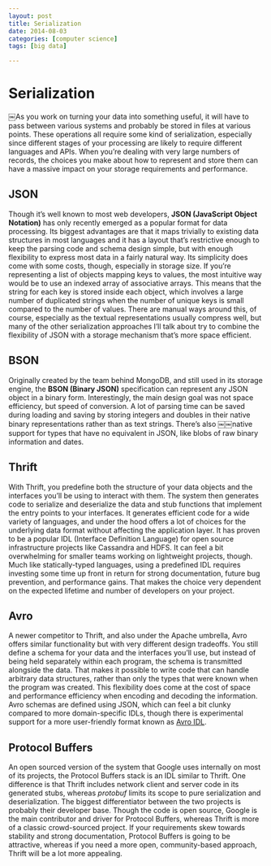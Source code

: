 ```yaml
---
layout: post
title: Serialization
date: 2014-08-03
categories: [computer science]
tags: [big data]

---
```



# Serialization


￼As you work on turning your data into something useful, it will have to pass between various systems and probably be stored in files at various points. These operations all require some kind of serialization, especially since different stages of your processing are likely to require different languages and APIs. When you’re dealing with very large numbers of records, the choices you make about how to represent and store them can have a massive impact on your storage requirements and performance.

## JSON


Though it’s well known to most web developers, **JSON (JavaScript Object Notation)** has only recently emerged as a popular format for data processing. Its biggest advantages are that it maps trivially to existing data structures in most languages and it has a layout that’s restrictive enough to keep the parsing code and schema design simple, but with enough flexibility to express most data in a fairly natural way. Its simplicity does come with some costs, though, especially in storage size. If you’re representing a list of objects mapping keys to values, the most intuitive way would be to use an indexed array of associative arrays. This means that the string for each key is stored inside each object, which involves a large number of duplicated strings when the number of unique keys is small compared to the number of values. There are manual ways around this, of course, especially as the textual representations usually compress well, but many of the other serialization approaches I’ll talk about try to combine the flexibility of JSON with a storage mechanism that’s more space efficient.

## BSON


Originally created by the team behind MongoDB, and still used in its storage engine, the **BSON (Binary JSON)** specification can represent any JSON object in a binary form. Interestingly, the main design goal was not space efficiency, but speed of conversion. A lot of parsing time can be saved during loading and saving by storing integers and doubles in their native binary representations rather than as text strings. There’s also
￼￼native support for types that have no equivalent in JSON, like blobs of raw binary information and dates.

## Thrift

With Thrift, you predefine both the structure of your data objects and the interfaces you’ll be using to interact with them. The system then generates code to serialize and deserialize the data and stub functions that implement the entry points to your interfaces. It generates efficient code for a wide variety of languages, and under the hood offers a lot of choices for the underlying data format without affecting the application layer. It has proven to be a popular IDL (Interface Definition Language) for open source infrastructure projects like Cassandra and HDFS. It can feel a bit overwhelming for smaller teams working on lightweight projects, though. Much like statically-typed languages, using a predefined IDL requires investing some time up front in return for strong documentation, future bug prevention, and performance gains. That makes the choice very dependent on the expected lifetime and number of developers on your project.

## Avro

A newer competitor to Thrift, and also under the Apache umbrella, Avro offers similar functionality but with very different design tradeoffs. You still define a schema for your data and the interfaces you’ll use, but instead of being held separately within each program, the schema is transmitted alongside the data. That makes it possible to write code that can handle arbitrary data structures, rather than only the types that were known when the program was created. This flexibility does come at the cost of space and performance efficiency when encoding and decoding the information. Avro schemas are defined using JSON, which can feel a bit clunky compared to more domain-specific IDLs, though there is experimental support for a more user-friendly format known as [Avro IDL](http://avro.apache.org/docs/1.4.0/idl.html).

## Protocol Buffers


An open sourced version of the system that Google uses internally on most of its projects, the Protocol Buffers stack is an IDL similar to Thrift. One difference is that Thrift includes network client and server code in its generated stubs, whereas *protobuf* limits its scope to pure serialization and deserialization. The biggest differentiator between the two projects is probably their developer base. Though the code is open source, Google is the main contributor and driver for Protocol Buffers, whereas Thrift is more of a classic crowd-sourced project. If your requirements skew towards stability and strong documentation, Protocol Buffers is going to be attractive, whereas if you need a more open, community-based approach, Thrift will be a lot more appealing.
